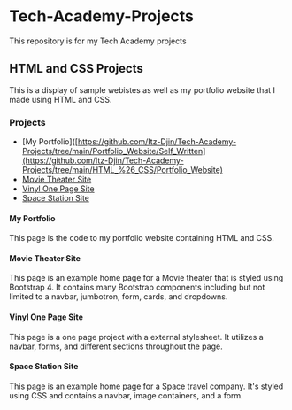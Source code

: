 # Tech-Academy-Projects
This repository is for my Tech Academy projects

## HTML and CSS Projects
This is a display of sample webistes as well as my portfolio website that I made using HTML and CSS.
### Projects
- [My Portfolio]([https://github.com/Itz-Djin/Tech-Academy-Projects/tree/main/Portfolio_Website/Self_Written](https://github.com/Itz-Djin/Tech-Academy-Projects/tree/main/HTML_%26_CSS/Portfolio_Website)
- [Movie Theater Site](https://github.com/Itz-Djin/Tech-Academy-Projects/tree/main/bootstrap4_projects/1st_bootstrap_project.html)
- [Vinyl One Page Site](https://github.com/Itz-Djin/Tech-Academy-Projects/tree/main/One-Page_Website)
- [Space Station Site](https://github.com/Itz-Djin/TechAcademy-HTML-and-CSS-Projects/tree/main/Space_Project_Tandem)
#### My Portfolio
This page is the code to my portfolio website containing HTML and CSS. 
#### Movie Theater Site
This page is an example home page for a Movie theater that is styled using Bootstrap 4. It contains many Bootstrap components including but not limited to a navbar, jumbotron, form, cards, and dropdowns.
#### Vinyl One Page Site
This page is a one page project with a external stylesheet. It utilizes a navbar, forms, and different sections throughout the page.
#### Space Station Site
This page is an example home page for a Space travel company. It's styled using CSS and contains a navbar, image containers, and a form. 
